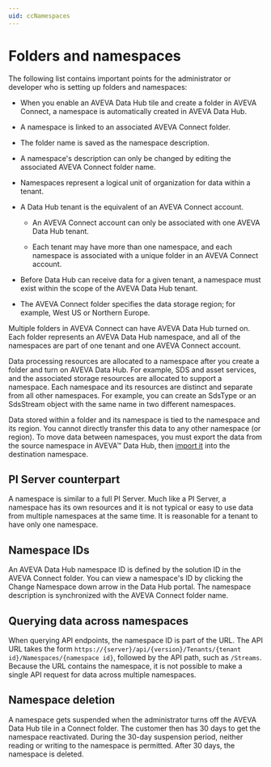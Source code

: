 ```yaml
---
uid: ccNamespaces
---
```


# Folders and namespaces

The following list contains important points for the administrator or developer who is setting up folders and namespaces:
 
* When you enable an AVEVA Data Hub tile and create a folder in AVEVA Connect, a namespace is automatically created in AVEVA Data Hub.
 
* A namespace is linked to an associated AVEVA Connect folder.

* The folder name is saved as the namespace description. 

* A namespace's description can only be changed by editing the associated AVEVA Connect folder name.
 
* Namespaces represent a logical unit of organization for data within a tenant.

* A Data Hub tenant is the equivalent of an AVEVA Connect account.

  - An AVEVA Connect account can only be associated with one AVEVA Data Hub tenant.

  - Each tenant may have more than one namespace, and each namespace is associated with a unique folder in an AVEVA Connect account.

* Before Data Hub can receive data for a given tenant, a namespace must exist within the scope of the AVEVA Data Hub tenant.

* The AVEVA Connect folder specifies the data storage region; for example, West US or Northern Europe.

Multiple folders in AVEVA Connect can have AVEVA Data Hub turned on.  Each folder represents an AVEVA Data Hub namespace, and all of the namespaces are part of one tenant and one AVEVA Connect account.

Data processing resources are allocated to a namespace after you create a folder and turn on AVEVA Data Hub. For example, SDS and asset services, and the associated storage resources are allocated to support a namespace. Each namespace and its resources are distinct and separate from all other namespaces. For example, you can create an SdsType or an SdsStream object with the same name in two different namespaces.

Data stored within a folder and its namespace is tied to the namespace and its region. You cannot directly transfer this data to any other namespace (or region). To move data between namespaces, you must export the data from the source namespace in AVEVA&trade; Data Hub, then [import it](xref:transfer-data) into the destination namespace.

## PI Server counterpart

A namespace is similar to a full PI Server. Much like a PI Server, a namespace has its own resources and it is not typical or easy to use data from multiple namespaces at the same time. It is reasonable for a tenant to have only one namespace.

## Namespace IDs

An AVEVA Data Hub namespace ID is defined by the solution ID in the AVEVA Connect folder. You can view a namespace's ID by clicking the Change Namespace down arrow in the Data Hub portal. The namespace description is synchronized with the AVEVA Connect folder name.

## Querying data across namespaces

When querying API endpoints, the namespace ID is part of the URL. The API URL takes the form `https://{server}/api/{version}/Tenants/{tenant id}/Namespaces/{namespace id}`, followed by the API path, such as `/Streams`.  Because the URL contains the namespace, it is not possible to make a single API request for data across multiple namespaces.

## Namespace deletion

A namespace gets suspended when the administrator turns off the AVEVA Data Hub tile in a Connect folder. The customer then has 30 days to get the namespace reactivated. During the 30-day suspension period, neither reading or writing to the namespace is permitted.  After 30 days, the namespace is deleted.
